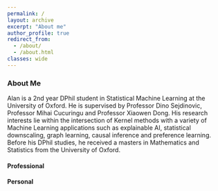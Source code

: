 ```yaml
---
permalink: /
layout: archive
excerpt: "About me"
author_profile: true
redirect_from: 
  - /about/
  - /about.html
classes: wide
---
```


### About Me
Alan is a 2nd year DPhil student in Statistical Machine Learning at the University of Oxford. He is supervised by Professor Dino Sejdinovic, Professor Mihai Cucuringu and Professor Xiaowen Dong. His research interests lie within the intersection of Kernel methods with a variety of Machine Learning applications such as explainable AI, statistical downscaling, graph learning, causal inference and preference learning. Before his DPhil studies, he received a masters in Mathematics and Statistics from the University of Oxford.

#### Professional 


#### Personal
